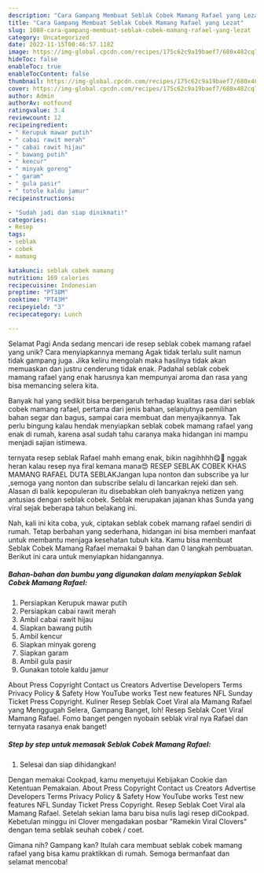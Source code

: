 ```yaml
---
description: "Cara Gampang Membuat Seblak Cobek Mamang Rafael yang Lezat"
title: "Cara Gampang Membuat Seblak Cobek Mamang Rafael yang Lezat"
slug: 1088-cara-gampang-membuat-seblak-cobek-mamang-rafael-yang-lezat
category: Uncategorized
date: 2022-11-15T00:46:57.118Z
image: https://img-global.cpcdn.com/recipes/175c62c9a19baef7/680x482cq70/seblak-cobek-mamang-rafael-foto-resep-utama.jpg
hideToc: false
enableToc: true
enableTocContent: false
thumbnail: https://img-global.cpcdn.com/recipes/175c62c9a19baef7/680x482cq70/seblak-cobek-mamang-rafael-foto-resep-utama.jpg
cover: https://img-global.cpcdn.com/recipes/175c62c9a19baef7/680x482cq70/seblak-cobek-mamang-rafael-foto-resep-utama.jpg
author: Admin
authorAv: notfound
ratingvalue: 3.4
reviewcount: 12
recipeingredient:
- " Kerupuk mawar putih"
- " cabai rawit merah"
- " cabai rawit hijau"
- " bawang putih"
- " kencur"
- " minyak goreng"
- " garam"
- " gula pasir"
- " totole kaldu jamur"
recipeinstructions:

- "Sudah jadi dan siap dinikmati!"
categories:
- Resep
tags:
- seblak
- cobek
- mamang

katakunci: seblak cobek mamang 
nutrition: 169 calories
recipecuisine: Indonesian
preptime: "PT38M"
cooktime: "PT43M"
recipeyield: "3"
recipecategory: Lunch

---
```



Selamat Pagi Anda sedang mencari ide resep seblak cobek mamang rafael yang unik? Cara menyiapkannya memang Agak tidak terlalu sulit namun tidak gampang juga. Jika keliru mengolah maka hasilnya tidak akan memuaskan dan justru cenderung tidak enak. Padahal seblak cobek mamang rafael yang enak harusnya kan mempunyai aroma dan rasa yang bisa memancing selera kita.


Banyak hal yang sedikit bisa berpengaruh terhadap kualitas rasa dari seblak cobek mamang rafael, pertama dari jenis bahan, selanjutnya pemilihan bahan segar dan bagus, sampai cara membuat dan menyajikannya. Tak perlu bingung kalau hendak menyiapkan seblak cobek mamang rafael yang enak di rumah, karena asal sudah tahu caranya maka hidangan ini mampu menjadi sajian istimewa.

ternyata resep seblak Rafael mahh emang enak, bikin nagihhhh😋🤭 nggak heran kalau resep nya firal kemana mana😍 RESEP SEBLAK COBEK KHAS MAMANG RAFAEL DUTA SEBLAKJangan lupa nonton dan subscribe ya lur ,semoga yang nonton dan subscribe selalu di lancarkan rejeki dan seh. Alasan di balik kepopuleran itu disebabkan oleh banyaknya netizen yang antusias dengan seblak cobek. Seblak merupakan jajanan khas Sunda yang viral sejak beberapa tahun belakang ini.


Nah, kali ini kita coba, yuk, ciptakan seblak cobek mamang rafael sendiri di rumah. Tetap berbahan yang sederhana, hidangan ini bisa memberi manfaat untuk membantu menjaga kesehatan tubuh kita. Kamu bisa membuat Seblak Cobek Mamang Rafael memakai 9 bahan dan 0 langkah pembuatan. Berikut ini cara untuk menyiapkan hidangannya.

<!--inarticleads1-->

##### Bahan-bahan dan bumbu yang digunakan dalam menyiapkan Seblak Cobek Mamang Rafael:

1. Persiapkan  Kerupuk mawar putih
1. Persiapkan  cabai rawit merah
1. Ambil  cabai rawit hijau
1. Siapkan  bawang putih
1. Ambil  kencur
1. Siapkan  minyak goreng
1. Siapkan  garam
1. Ambil  gula pasir
1. Gunakan  totole kaldu jamur


About Press Copyright Contact us Creators Advertise Developers Terms Privacy Policy &amp; Safety How YouTube works Test new features NFL Sunday Ticket Press Copyright. Kuliner Resep Seblak Coet Viral ala Mamang Rafael yang Menggugah Selera, Gampang Banget, loh! Resep Seblak Coet Viral Mamang Rafael. Fomo banget pengen nyobain seblak viral nya Rafael dan ternyata rasanya enak banget! 

<!--inarticleads2-->

##### Step by step untuk memasak Seblak Cobek Mamang Rafael:


1. Selesai dan siap dihidangkan!

Dengan memakai Cookpad, kamu menyetujui Kebijakan Cookie dan Ketentuan Pemakaian. About Press Copyright Contact us Creators Advertise Developers Terms Privacy Policy &amp; Safety How YouTube works Test new features NFL Sunday Ticket Press Copyright. Resep Seblak Coet Viral ala Mamang Rafael. Setelah sekian lama baru bisa nulis lagi resep diCookpad. Kebetulan minggu ini Clover mengadakan posbar &#34;Ramekin Viral Clovers&#34; dengan tema seblak seuhah cobek / coet. 

Gimana nih? Gampang kan? Itulah cara membuat seblak cobek mamang rafael yang bisa kamu praktikkan di rumah. Semoga bermanfaat dan selamat mencoba!
